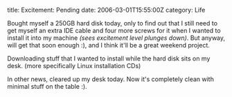 title: Excitement: Pending
date: 2006-03-01T15:55:00Z
category: Life

Bought myself a 250GB hard disk today, only to find out that I still need to get myself an extra IDE cable and four more screws for it when I wanted to install it into my machine *(sees excitement level plunges down)*. But anyway, will get that soon enough :), and I think it'll be a great weekend project.

Downloading stuff that I wanted to install while the hard disk sits on my desk. (more specifically Linux installation CDs)

In other news, cleared up my desk today. Now it's completely clean with minimal stuff on the table :).
